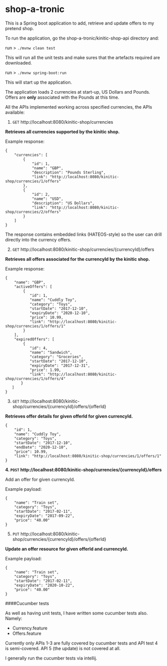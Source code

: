 # shop-a-tronic

This is a Spring boot application to add, retrieve and update offers to my pretend shop.

To run the application, go the shop-a-tronic/kinitic-shop-api directory and:

run > `./mvnw clean test` 

This will run all the unit tests and make sures that the artefacts required are downloaded.

run > `./mvnw spring-boot:run`

This will start up the application. 

The application loads 2 currencies at start-up, US Dollars and Pounds. Offers are **only** associated with the Pounds at this time.

All the APIs implemented working across specified currencies, the APIs available:

1. `GET` http://localhost:8080/kinitic-shop/currencies

**Retrieves all currencies supported by the kinitic shop.**

Example response:

````
{
    "currencies": [
        {
            "id": 1,
            "name": "GBP",
            "description": "Pounds Sterling",
            "link": "http://localhost:8080/kinitic-shop/currencies/1/offers"
        },
        {
            "id": 2,
            "name": "USD",
            "description": "US Dollars",
            "link": "http://localhost:8080/kinitic-shop/currencies/2/offers"
        }
    ]
}
````
The response contains embedded links (HATEOS-style) so the user can drill directly into the currency offers.

2. `GET` http://localhost:8080/kinitic-shop/currencies/{currencyId}/offers
 
**Retrieves all offers associated for the currencyId by the kinitic shop.**
 
Example response:
````
{
    "name": "GBP",
    "activeOffers": [
        {
           "id": 1,
           "name": "Cuddly Toy",
           "category": "Toys",
           "startDate": "2017-12-10",
           "expiryDate": "2020-12-10",
           "price": 10.99,
           "link": "http://localhost:8080/kinitic-shop/currencies/1/offers/1"
        }
    ],
    "expiredOffers": [
        {
           "id": 4,
           "name": "Sandwich",
           "category": "Groceries",
           "startDate": "2017-12-10",
           "expiryDate": "2017-12-31",
           "price": 1.99,
           "link": "http://localhost:8080/kinitic-shop/currencies/1/offers/4"
       }
   ]
}
````

3. `GET` http://localhost:8080/kinitic-shop/currencies/{currencyId}/offers/{offerId}
 
**Retrieves offer details for given offerId for given currencyId.**

````
{
    "id": 1,
    "name": "Cuddly Toy",
    "category": "Toys",
    "startDate": "2017-12-10",
    "endDate": "2020-12-10",
    "price": 10.99,
    "link": "http://localhost:8080/kinitic-shop/currencies/1/offers/1"
}
````

**4. `POST` http://localhost:8080/kinitic-shop/currencies/{currencyId}/offers**

Add an offer for given currencyId.

Example payload:

````
{
    "name": "Train set",
    "category": "Toys",
    "startDate": "2017-02-11",
    "expiryDate": "2017-09-22",
    "price": "40.00"
}
````

5. `PUT` http://localhost:8080/kinitic-shop/currencies/{currencyId}/offers/{offerId}

**Update an offer resource for given offerId and currencyId.**

Example payload:

````
{
    "name": "Train set",
    "category": "Toys",
    "startDate": "2017-02-11",
    "expiryDate": "2020-10-22",
    "price": "40.00"
}
````

####Cucumber tests

As well as having unit tests, I have written some cucumber tests also. Namely:

* Currency.feature
* Offers.feature

Currently only APIs 1-3 are fully covered by cucumber tests and API test 4 is semi-covered. API 5 (the update) is not covered at all.

I generally run the cucumber tests via intellij.

